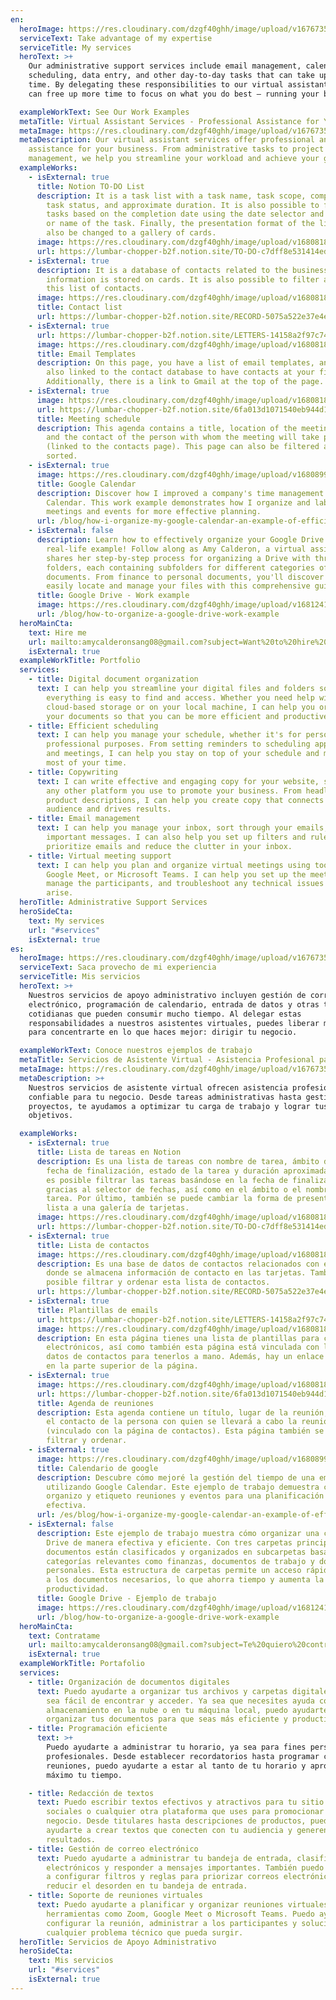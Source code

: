 ```yaml
---
en:
  heroImage: https://res.cloudinary.com/dzgf40ghh/image/upload/v1676735460/pexels-polina-zimmerman-3747447_vjcfio.jpg
  serviceText: Take advantage of my expertise
  serviceTitle: My services
  heroText: >+
    Our administrative support services include email management, calendar
    scheduling, data entry, and other day-to-day tasks that can take up valuable
    time. By delegating these responsibilities to our virtual assistants, you
    can free up more time to focus on what you do best – running your business.

  exampleWorkText: See Our Work Examples
  metaTitle: Virtual Assistant Services - Professional Assistance for Your Business
  metaImage: https://res.cloudinary.com/dzgf40ghh/image/upload/v1676735460/pexels-polina-zimmerman-3747447_vjcfio.jpg
  metaDescription: Our virtual assistant services offer professional and reliable
    assistance for your business. From administrative tasks to project
    management, we help you streamline your workload and achieve your goals.
  exampleWorks:
    - isExternal: true
      title: Notion TO-DO List
      description: It is a task list with a task name, task scope, completion date,
        task status, and approximate duration. It is also possible to filter
        tasks based on the completion date using the date selector and the scope
        or name of the task. Finally, the presentation format of the list can
        also be changed to a gallery of cards.
      image: https://res.cloudinary.com/dzgf40ghh/image/upload/v1680818074/Screenshot_2023-04-06_at_5.53.25_PM_i9otqc.png
      url: https://lumbar-chopper-b2f.notion.site/TO-DO-c7dff8e531414ed3bfd70b68e8cc2f4a
    - isExternal: true
      description: It is a database of contacts related to the business, where contact
        information is stored on cards. It is also possible to filter and sort
        this list of contacts.
      image: https://res.cloudinary.com/dzgf40ghh/image/upload/v1680818636/Screenshot_2023-04-06_at_6.02.03_PM_ya0rna.png
      title: Contact list
      url: https://lumbar-chopper-b2f.notion.site/RECORD-5075a522e37e4e0e805b75f9ca7c4fcb
    - isExternal: true
      url: https://lumbar-chopper-b2f.notion.site/LETTERS-14158a2f97c740648c238ec9c6b12fd8
      image: https://res.cloudinary.com/dzgf40ghh/image/upload/v1680818636/Screenshot_2023-04-06_at_6.03.15_PM_o4xwwj.png
      title: Email Templates
      description: On this page, you have a list of email templates, and this page is
        also linked to the contact database to have contacts at your fingertips.
        Additionally, there is a link to Gmail at the top of the page.
    - isExternal: true
      image: https://res.cloudinary.com/dzgf40ghh/image/upload/v1680818636/Screenshot_2023-04-06_at_6.03.03_PM_o7glrf.png
      url: https://lumbar-chopper-b2f.notion.site/6fa013d1071540eb944d19cc5b16497e?v=9fd1e0547b204ed3b4d529b8b4a74296
      title: Meeting schedule
      description: This agenda contains a title, location of the meeting, time, date,
        and the contact of the person with whom the meeting will take place
        (linked to the contacts page). This page can also be filtered and
        sorted.
    - isExternal: true
      image: https://res.cloudinary.com/dzgf40ghh/image/upload/v1680899028/Screenshot_2023-04-07_at_3.40.34_PM_zdki7k.png
      title: Google Calendar
      description: Discover how I improved a company's time management using Google
        Calendar. This work example demonstrates how I organize and label
        meetings and events for more effective planning.
      url: /blog/how-i-organize-my-google-calendar-an-example-of-efficient-time-management-07
    - isExternal: false
      description: Learn how to effectively organize your Google Drive with this
        real-life example! Follow along as Amy Calderon, a virtual assistant,
        shares her step-by-step process for organizing a Drive with three main
        folders, each containing subfolders for different categories of
        documents. From finance to personal documents, you'll discover how to
        easily locate and manage your files with this comprehensive guide.
      title: Google Drive - Work example
      image: https://res.cloudinary.com/dzgf40ghh/image/upload/v1681241984/google_drive_axydas.jpg
      url: /blog/how-to-organize-a-google-drive-work-example
  heroMainCta:
    text: Hire me
    url: mailto:amycalderonsang08@gmail.com?subject=Want%20to%20hire%20you
    isExternal: true
  exampleWorkTitle: Portfolio
  services:
    - title: Digital document organization
      text: I can help you streamline your digital files and folders so that
        everything is easy to find and access. Whether you need help with
        cloud-based storage or on your local machine, I can help you organize
        your documents so that you can be more efficient and productive.
    - title: Efficient scheduling
      text: I can help you manage your schedule, whether it's for personal or
        professional purposes. From setting reminders to scheduling appointments
        and meetings, I can help you stay on top of your schedule and make the
        most of your time.
    - title: Copywriting
      text: I can write effective and engaging copy for your website, social media, or
        any other platform you use to promote your business. From headlines to
        product descriptions, I can help you create copy that connects with your
        audience and drives results.
    - title: Email management
      text: I can help you manage your inbox, sort through your emails, and respond to
        important messages. I can also help you set up filters and rules to
        prioritize emails and reduce the clutter in your inbox.
    - title: Virtual meeting support
      text: I can help you plan and organize virtual meetings using tools like Zoom,
        Google Meet, or Microsoft Teams. I can help you set up the meeting,
        manage the participants, and troubleshoot any technical issues that may
        arise.
  heroTitle: Administrative Support Services
  heroSideCta:
    text: My services
    url: "#services"
    isExternal: true
es:
  heroImage: https://res.cloudinary.com/dzgf40ghh/image/upload/v1676735460/pexels-polina-zimmerman-3747447_vjcfio.jpg
  serviceText: Saca provecho de mi experiencia
  serviceTitle: Mis servicios
  heroText: >+
    Nuestros servicios de apoyo administrativo incluyen gestión de correo
    electrónico, programación de calendario, entrada de datos y otras tareas
    cotidianas que pueden consumir mucho tiempo. Al delegar estas
    responsabilidades a nuestros asistentes virtuales, puedes liberar más tiempo
    para concentrarte en lo que haces mejor: dirigir tu negocio.

  exampleWorkText: Conoce nuestros ejemplos de trabajo
  metaTitle: Servicios de Asistente Virtual - Asistencia Profesional para tu Negocio
  metaImage: https://res.cloudinary.com/dzgf40ghh/image/upload/v1676735460/pexels-polina-zimmerman-3747447_vjcfio.jpg
  metaDescription: >+
    Nuestros servicios de asistente virtual ofrecen asistencia profesional y
    confiable para tu negocio. Desde tareas administrativas hasta gestión de
    proyectos, te ayudamos a optimizar tu carga de trabajo y lograr tus
    objetivos.

  exampleWorks:
    - isExternal: true
      title: Lista de tareas en Notion
      description: Es una lista de tareas con nombre de tarea, ámbito de la tarea,
        fecha de finalización, estado de la tarea y duración aproximada. También
        es posible filtrar las tareas basándose en la fecha de finalización
        gracias al selector de fechas, así como en el ámbito o el nombre de la
        tarea. Por último, también se puede cambiar la forma de presentar la
        lista a una galería de tarjetas.
      image: https://res.cloudinary.com/dzgf40ghh/image/upload/v1680818074/Screenshot_2023-04-06_at_5.53.25_PM_i9otqc.png
      url: https://lumbar-chopper-b2f.notion.site/TO-DO-c7dff8e531414ed3bfd70b68e8cc2f4a
    - isExternal: true
      title: Lista de contactos
      image: https://res.cloudinary.com/dzgf40ghh/image/upload/v1680818636/Screenshot_2023-04-06_at_6.02.03_PM_ya0rna.png
      description: Es una base de datos de contactos relacionados con el negocio,
        donde se almacena información de contacto en las tarjetas. También es
        posible filtrar y ordenar esta lista de contactos.
      url: https://lumbar-chopper-b2f.notion.site/RECORD-5075a522e37e4e0e805b75f9ca7c4fcb
    - isExternal: true
      title: Plantillas de emails
      url: https://lumbar-chopper-b2f.notion.site/LETTERS-14158a2f97c740648c238ec9c6b12fd8
      image: https://res.cloudinary.com/dzgf40ghh/image/upload/v1680818636/Screenshot_2023-04-06_at_6.03.15_PM_o4xwwj.png
      description: En esta página tienes una lista de plantillas para correos
        electrónicos, así como también esta página está vinculada con la base de
        datos de contactos para tenerlos a mano. Además, hay un enlace a Gmail
        en la parte superior de la página.
    - isExternal: true
      image: https://res.cloudinary.com/dzgf40ghh/image/upload/v1680818636/Screenshot_2023-04-06_at_6.03.03_PM_o7glrf.png
      url: https://lumbar-chopper-b2f.notion.site/6fa013d1071540eb944d19cc5b16497e?v=9fd1e0547b204ed3b4d529b8b4a74296
      title: Agenda de reuniones
      description: Esta agenda contiene un título, lugar de la reunión, hora, fecha y
        el contacto de la persona con quien se llevará a cabo la reunión
        (vinculado con la página de contactos). Esta página también se puede
        filtrar y ordenar.
    - isExternal: true
      image: https://res.cloudinary.com/dzgf40ghh/image/upload/v1680899028/Screenshot_2023-04-07_at_3.40.34_PM_zdki7k.png
      title: Calendario de google
      description: Descubre cómo mejoré la gestión del tiempo de una empresa
        utilizando Google Calendar. Este ejemplo de trabajo demuestra cómo
        organizo y etiqueto reuniones y eventos para una planificación más
        efectiva.
      url: /es/blog/how-i-organize-my-google-calendar-an-example-of-efficient-time-management
    - isExternal: false
      description: Este ejemplo de trabajo muestra cómo organizar una cuenta de Google
        Drive de manera efectiva y eficiente. Con tres carpetas principales, los
        documentos están clasificados y organizados en subcarpetas basadas en
        categorías relevantes como finanzas, documentos de trabajo y documentos
        personales. Esta estructura de carpetas permite un acceso rápido y fácil
        a los documentos necesarios, lo que ahorra tiempo y aumenta la
        productividad.
      title: Google Drive - Ejemplo de trabajo
      image: https://res.cloudinary.com/dzgf40ghh/image/upload/v1681241984/google_drive_axydas.jpg
      url: /blog/how-to-organize-a-google-drive-work-example
  heroMainCta:
    text: Contratame
    url: mailto:amycalderonsang08@gmail.com?subject=Te%20quiero%20contratar
    isExternal: true
  exampleWorkTitle: Portafolio
  services:
    - title: Organización de documentos digitales
      text: Puedo ayudarte a organizar tus archivos y carpetas digitales para que todo
        sea fácil de encontrar y acceder. Ya sea que necesites ayuda con el
        almacenamiento en la nube o en tu máquina local, puedo ayudarte a
        organizar tus documentos para que seas más eficiente y productivo.
    - title: Programación eficiente
      text: >+
        Puedo ayudarte a administrar tu horario, ya sea para fines personales o
        profesionales. Desde establecer recordatorios hasta programar citas y
        reuniones, puedo ayudarte a estar al tanto de tu horario y aprovechar al
        máximo tu tiempo.

    - title: Redacción de textos
      text: Puedo escribir textos efectivos y atractivos para tu sitio web, redes
        sociales o cualquier otra plataforma que uses para promocionar tu
        negocio. Desde titulares hasta descripciones de productos, puedo
        ayudarte a crear textos que conecten con tu audiencia y generen
        resultados.
    - title: Gestión de correo electrónico
      text: Puedo ayudarte a administrar tu bandeja de entrada, clasificar tus correos
        electrónicos y responder a mensajes importantes. También puedo ayudarte
        a configurar filtros y reglas para priorizar correos electrónicos y
        reducir el desorden en tu bandeja de entrada.
    - title: Soporte de reuniones virtuales
      text: Puedo ayudarte a planificar y organizar reuniones virtuales utilizando
        herramientas como Zoom, Google Meet o Microsoft Teams. Puedo ayudarte a
        configurar la reunión, administrar a los participantes y solucionar
        cualquier problema técnico que pueda surgir.
  heroTitle: Servicios de Apoyo Administrativo
  heroSideCta:
    text: Mis servicios
    url: "#services"
    isExternal: true
---
```

